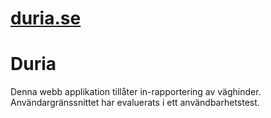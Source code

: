 # [duria.se](https://duria.se)
# Duria
Denna webb applikation tillåter in-rapportering av väghinder.
Användargränssnittet har evaluerats i ett användbarhetstest.
